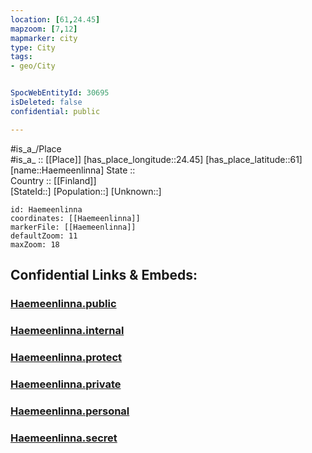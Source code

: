 ```yaml
---
location: [61,24.45] 
mapzoom: [7,12] 
mapmarker: city 
type: City
tags:
- geo/City


SpocWebEntityId: 30695
isDeleted: false
confidential: public

---
```

#is_a_/Place  
#is_a_ :: [[Place]] 
[has_place_longitude::24.45] 
[has_place_latitude::61] 
[name::Haemeenlinna] 
State ::  
Country :: [[Finland]]  
[StateId::] 
[Population::] 
[Unknown::] 


```leaflet
id: Haemeenlinna
coordinates: [[Haemeenlinna]] 
markerFile: [[Haemeenlinna]] 
defaultZoom: 11 
maxZoom: 18
```


## Confidential Links & Embeds: 

### [Haemeenlinna.public](/_public/\Earth\Continent\Europe\Europe~North\Finland\Provinces~Finland\Western_Finland\counties~Western_Finland\Kanta-Häme\CityHaemeenlinna.public.md) 

### [Haemeenlinna.internal](/_internal/\Earth\Continent\Europe\Europe~North\Finland\Provinces~Finland\Western_Finland\counties~Western_Finland\Kanta-Häme\CityHaemeenlinna.internal.md) 

### [Haemeenlinna.protect](/_protect/\Earth\Continent\Europe\Europe~North\Finland\Provinces~Finland\Western_Finland\counties~Western_Finland\Kanta-Häme\CityHaemeenlinna.protect.md) 

### [Haemeenlinna.private](/_private/\Earth\Continent\Europe\Europe~North\Finland\Provinces~Finland\Western_Finland\counties~Western_Finland\Kanta-Häme\CityHaemeenlinna.private.md) 

### [Haemeenlinna.personal](/_personal/\Earth\Continent\Europe\Europe~North\Finland\Provinces~Finland\Western_Finland\counties~Western_Finland\Kanta-Häme\CityHaemeenlinna.personal.md) 

### [Haemeenlinna.secret](/_secret/\Earth\Continent\Europe\Europe~North\Finland\Provinces~Finland\Western_Finland\counties~Western_Finland\Kanta-Häme\CityHaemeenlinna.secret.md)

